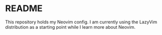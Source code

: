 # README

This repository holds my Neovim config. I am currently using the LazyVim distribution as a starting point while I learn more about Neovim.
